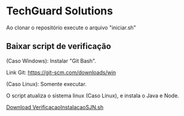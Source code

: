 # TechGuard Solutions
Ao clonar o repositório execute o arquivo "iniciar.sh"


## Baixar script de verificação
(Caso Windows): Instalar "Git Bash".

Link Git: https://git-scm.com/downloads/win

(Caso Linux): Somente executar.

O script atualiza o sistema linux (Caso Linux), e instala o Java e Node.

[Download VerificacaoInstalacaoSJN.sh](https://github.com/TechGuard-Solutions/Site-Institucional/releases/download/v1.0/VerificacaoInstalacaoSJN.sh)
